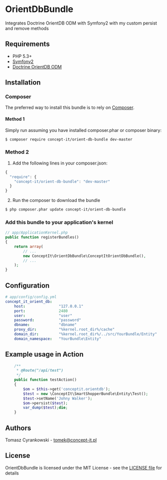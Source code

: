 OrientDbBundle
==============

Integrates Doctrine OrientDB ODM with Symfony2 with my custom persist and remove methods

## Requirements

* PHP 5.3+
* [Symfony2](http://symfony.com)
* [Doctrine OrientDB ODM](http://www.doctrine-project.org/projects/orientdb-odm.html)

## Installation

### Composer

The preferred way to install this bundle is to rely on [Composer](http://getcomposer.org).

#### Method 1

Simply run assuming you have installed composer.phar or composer binary:

```bash
$ composer require concept-it/orient-db-bundle dev-master
```

### Method 2

1. Add the following lines in your composer.json:

```js
{
  "require": {
    "concept-it/orient-db-bundle": "dev-master"
  }
}
```

2. Run the composer to download the bundle

```bash
$ php composer.phar update concept-it/orient-db-bundle
```

### Add this bundle to your application's kernel

```php
// app/ApplicationKernel.php
public function registerBundles()
{
    return array(
        // ...
        new ConceptIt\OrientDbBundle\ConceptItOrientDbBundle(),
        // ...
    );
}
```

## Configuration

```yml
# app/config/config.yml
concept_it_orient_db:
    host:               "127.0.0.1"
    port:               2480
    user:               "user"
    password:           "password"
    dbname:             "dbname"
    proxy_dir:          "%kernel.root_dir%/cache"
    domain_dir:         "%kernel.root_dir%/../src/YourBundle/Entity"
    domain_namespace:   "YourBundle\Entity"
```

## Example usage in Action

```php
    /**
     * @Route("/api/test")
     */
    public function testAction()
    {
        $om = $this->get('conceptit.orientdb');
        $test = new \ConceptIt\SmartShopperBundle\Entity\Test();
        $test->setName('Johny Walker');
        $om->persist($test);
        var_dump($test);die;
    }
```

## Authors

Tomasz Cyrankowski - <tomek@concept-it.pl>

## License

OrientDbBundle is licensed under the MIT License - see the [LICENSE file](https://github.com/tomcyr/OrientDbBundle/blob/master/LICENSE) for details
